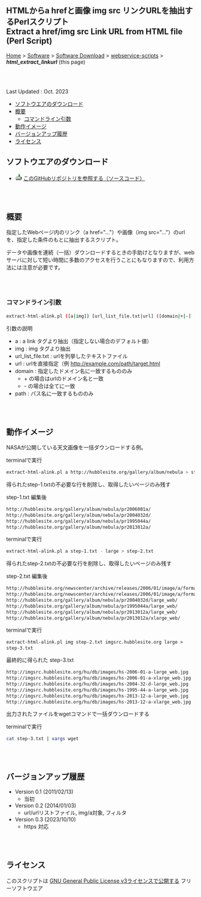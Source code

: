 ## HTMLからa hrefと画像 img src リンクURLを抽出するPerlスクリプト<br />Extract a href/img src Link URL from HTML file (Perl Script) <!-- omit in toc -->

[Home](https://oasis3855.github.io/webpage/) > [Software](https://oasis3855.github.io/webpage/software/index.html) > [Software Download](https://oasis3855.github.io/webpage/software/software-download.html) > [webservice-scripts](../README.md) > ***html_extract_linkurl*** (this page)

<br />
<br />

Last Updated : Oct. 2023

- [ソフトウエアのダウンロード](#ソフトウエアのダウンロード)
- [概要](#概要)
  - [コマンドライン引数](#コマンドライン引数)
- [動作イメージ](#動作イメージ)
- [バージョンアップ履歴](#バージョンアップ履歴)
- [ライセンス](#ライセンス)


## ソフトウエアのダウンロード

- ![download icon](../readme_pics/soft-ico-download-darkmode.gif)   [このGitHubリポジトリを参照する（ソースコード）](../html_extract_linkurl/)

<br />
<br />

## 概要

指定したWebページ内のリンク（a href="..."）や画像（img src="..."）のurlを、指定した条件のもとに抽出するスクリプト。

データや画像を連続（一括）ダウンロードするときの手助けとなりますが、webサーバに対して短い時間に多数のアクセスを行うことにもなりますので、利用方法には注意が必要です。 

<br />
<br />

### コマンドライン引数

```bash
extract-html-alink.pl ([a|img]) [url_list_file.txt|url] ([domain|+|-] [path])
```

引数の説明

- a : a link タグより抽出（指定しない場合のデフォルト値）
- img : img タグより抽出
- url_list_file.txt : urlを列挙したテキストファイル
- url : urlを直接指定（例 http://example.com/path/target.html
- domain : 指定したドメイン名に一致するもののみ 
    - \+ の場合はurlのドメイン名と一致 
    - \- の場合は全てに一致 
- path : パス名に一致するもののみ 

<br />
<br />

## 動作イメージ

NASAが公開している天文画像を一括ダウンロードする例。

terminalで実行
```bash
extract-html-alink.pl a http://hubblesite.org/gallery/album/nebula > step-1.txt
```

得られたstep-1.txtの不必要な行を削除し、取得したいページのみ残す

step-1.txt 編集後
```
http://hubblesite.org/gallery/album/nebula/pr2006001a/
http://hubblesite.org/gallery/album/nebula/pr2004032d/
http://hubblesite.org/gallery/album/nebula/pr1995044a/
http://hubblesite.org/gallery/album/nebula/pr2013012a/
```

terminalで実行
```bash
extract-html-alink.pl a step-1.txt - large > step-2.txt
```

得られたstep-2.txtの不必要な行を削除し、取得したいページのみ残す

step-2.txt 編集後
```
http://hubblesite.org/newscenter/archive/releases/2006/01/image/a/format/large_web/
http://hubblesite.org/newscenter/archive/releases/2006/01/image/a/format/xlarge_web/
http://hubblesite.org/gallery/album/nebula/pr2004032d/large_web/
http://hubblesite.org/gallery/album/nebula/pr1995044a/large_web/
http://hubblesite.org/gallery/album/nebula/pr2013012a/large_web/
http://hubblesite.org/gallery/album/nebula/pr2013012a/xlarge_web/
```

terminalで実行
```
extract-html-alink.pl img step-2.txt imgsrc.hubblesite.org large > step-3.txt
```

最終的に得られた step-3.txt
```
http://imgsrc.hubblesite.org/hu/db/images/hs-2006-01-a-large_web.jpg
http://imgsrc.hubblesite.org/hu/db/images/hs-2006-01-a-xlarge_web.jpg
http://imgsrc.hubblesite.org/hu/db/images/hs-2004-32-d-large_web.jpg
http://imgsrc.hubblesite.org/hu/db/images/hs-1995-44-a-large_web.jpg
http://imgsrc.hubblesite.org/hu/db/images/hs-2013-12-a-large_web.jpg
http://imgsrc.hubblesite.org/hu/db/images/hs-2013-12-a-xlarge_web.jpg
```

出力されたファイルをwgetコマンドで一括ダウンロードする

terminalで実行
```bash
cat step-3.txt | xargs wget
```

<br />
<br />

## バージョンアップ履歴

- Version 0.1 (2011/02/13)
    - 当初 
- Version 0.2 (2014/01/03)
    - url/urlリストファイル, img/a対象, フィルタ 
- Version 0.3 (2023/10/10)
    - https 対応

<br />
<br />

## ライセンス

このスクリプトは [GNU General Public License v3ライセンスで公開する](https://gpl.mhatta.org/gpl.ja.html) フリーソフトウエア





